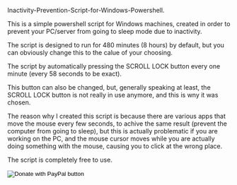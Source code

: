 Inactivity-Prevention-Script-for-Windows-Powershell.

This is a simple powershell script for Windows machines, created in order to prevent  your PC/server from going to sleep mode due to inactivity.

The script is designed to run for 480 minutes (8 hours) by default, but you can obviously change this to the calue of your choosing.

The script by automatically pressing the SCROLL LOCK button every one minute (every 58 seconds to be exact).

This button can also be changed, but, generally speaking at least, the SCROLL LOCK button is not really in use anymore, and this is wny it was chosen.

The reason why I created this script is because there are various apps that move the mouse every few seconds, to achive the same result (prevent the computer from going to sleep), but this is actually problematic if you are working on the PC, and the mouse cursor moves while you are actually doing something with the mouse, causing you to click at the wrong place.

The script is completely free to use.

<form action="https://www.paypal.com/donate" method="post" target="_top">
<input type="hidden" name="hosted_button_id" value="4GSPR6TZJZRF8" />
<input type="image" src="https://www.paypalobjects.com/en_US/i/btn/btn_donate_LG.gif" border="0" name="submit" title="PayPal - The safer, easier way to pay online!" alt="Donate with PayPal button" />
<img alt="" border="0" src="https://www.paypal.com/en_GR/i/scr/pixel.gif" width="1" height="1" />
</form>

